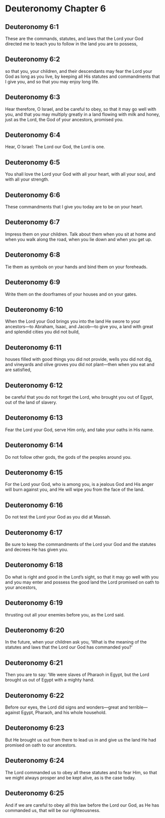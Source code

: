 # Deuteronomy Chapter 6

## Deuteronomy 6:1
These are the commands, statutes, and laws that the Lord your God directed me to teach you to follow in the land you are to possess,

## Deuteronomy 6:2
so that you, your children, and their descendants may fear the Lord your God as long as you live, by keeping all His statutes and commandments that I give you, and so that you may enjoy long life.

## Deuteronomy 6:3
Hear therefore, O Israel, and be careful to obey, so that it may go well with you, and that you may multiply greatly in a land flowing with milk and honey, just as the Lord, the God of your ancestors, promised you.

## Deuteronomy 6:4
Hear, O Israel: The Lord our God, the Lord is one.

## Deuteronomy 6:5
You shall love the Lord your God with all your heart, with all your soul, and with all your strength.

## Deuteronomy 6:6
These commandments that I give you today are to be on your heart.

## Deuteronomy 6:7
Impress them on your children. Talk about them when you sit at home and when you walk along the road, when you lie down and when you get up.

## Deuteronomy 6:8
Tie them as symbols on your hands and bind them on your foreheads.

## Deuteronomy 6:9
Write them on the doorframes of your houses and on your gates.

## Deuteronomy 6:10
When the Lord your God brings you into the land He swore to your ancestors—to Abraham, Isaac, and Jacob—to give you, a land with great and splendid cities you did not build,

## Deuteronomy 6:11
houses filled with good things you did not provide, wells you did not dig, and vineyards and olive groves you did not plant—then when you eat and are satisfied,

## Deuteronomy 6:12
be careful that you do not forget the Lord, who brought you out of Egypt, out of the land of slavery.

## Deuteronomy 6:13
Fear the Lord your God, serve Him only, and take your oaths in His name.

## Deuteronomy 6:14
Do not follow other gods, the gods of the peoples around you.

## Deuteronomy 6:15
For the Lord your God, who is among you, is a jealous God and His anger will burn against you, and He will wipe you from the face of the land.

## Deuteronomy 6:16
Do not test the Lord your God as you did at Massah.

## Deuteronomy 6:17
Be sure to keep the commandments of the Lord your God and the statutes and decrees He has given you.

## Deuteronomy 6:18
Do what is right and good in the Lord’s sight, so that it may go well with you and you may enter and possess the good land the Lord promised on oath to your ancestors,

## Deuteronomy 6:19
thrusting out all your enemies before you, as the Lord said.

## Deuteronomy 6:20
In the future, when your children ask you, ‘What is the meaning of the statutes and laws that the Lord our God has commanded you?’

## Deuteronomy 6:21
Then you are to say: ‘We were slaves of Pharaoh in Egypt, but the Lord brought us out of Egypt with a mighty hand.

## Deuteronomy 6:22
Before our eyes, the Lord did signs and wonders—great and terrible—against Egypt, Pharaoh, and his whole household.

## Deuteronomy 6:23
But He brought us out from there to lead us in and give us the land He had promised on oath to our ancestors.

## Deuteronomy 6:24
The Lord commanded us to obey all these statutes and to fear Him, so that we might always prosper and be kept alive, as is the case today.

## Deuteronomy 6:25
And if we are careful to obey all this law before the Lord our God, as He has commanded us, that will be our righteousness.

